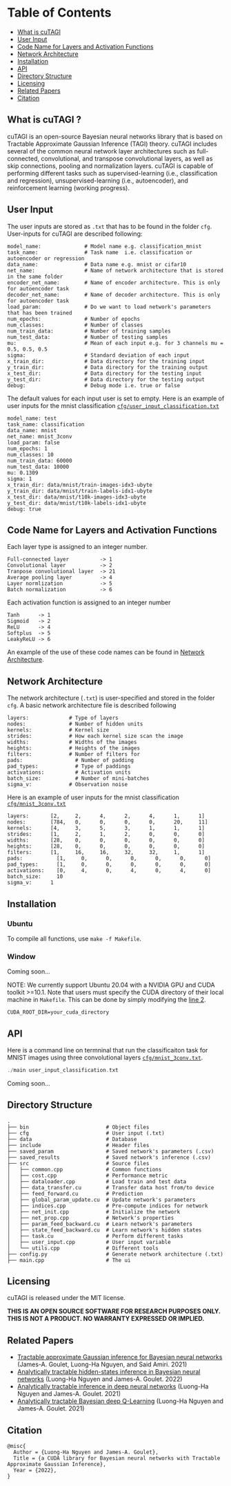 # Table of Contents
* [What is cuTAGI](#What-is-cuTAGI)
* [User Input](#user-input)
* [Code Name for Layers and Activation Functions](#code-name-for-layers-and-activation-functions)
* [Network Architecture](#network-architecture)
* [Installation](#Installation)
* [API](#API)
* [Directory Structure](#directory-structure)
* [Licensing](#licensing)
* [Related Papers](#related-papers)
* [Citation](#citation)

## What is cuTAGI ?
cuTAGI is an open-source Bayesian neural networks library that is based on Tractable Approximate Gaussian Inference (TAGI) theory. cuTAGI includes several of the common neural network layer architectures such as full-connected, convolutional, and transpose convolutional layers, as well as skip connections, pooling and normalization layers. cuTAGI is capable of performing different tasks such as supervised-learning (i.e., classification and regression), unsupervised-learning (i.e., autoencoder), and reinforcement learning (working progress).

## User Input
The user inputs are stored as `.txt` that has to be found in the folder `cfg`. User-inputs for cuTAGI are described following:
```
model_name:              # Model name e.g. classification_mnist
task_name:               # Task name  i.e. classification or autoencoder or regression
data_name:               # Data name e.g. mnist or cifar10
net_name:                # Name of network architecture that is stored in the same folder 
encoder_net_name:        # Name of encoder architecture. This is only for autoencoder task
decoder_net_name:        # Name of decoder architecture. This is only for autoencoder task
load_param:              # Do we want to load network's parameters that has been trained
num_epochs:              # Number of epochs
num_classes:             # Number of classes
num_train_data:          # Number of training samples
num_test_data:           # Number of testing samples
mu:                      # Mean of each input e.g. for 3 channels mu = 0.5, 0.5, 0.5 
sigma:                   # Standard deviation of each input
x_train_dir:             # Data directory for the training input
y_train_dir:             # Data directory for the training output
x_test_dir:              # Data directory for the testing input
y_test_dir:              # Data directory for the testing output
debug:                   # Debug mode i.e. true or false
```
The default values for each input user is set to empty. Here is an example of user inputs for the mnist classification [`cfg/user_input_classification.txt`]()
```
model_name: test
task_name: classification
data_name: mnist
net_name: mnist_3conv
load_param: false
num_epochs: 1
num_classes: 10
num_train_data: 60000
num_test_data: 10000
mu: 0.1309
sigma: 1
x_train_dir: data/mnist/train-images-idx3-ubyte
y_train_dir: data/mnist/train-labels-idx1-ubyte
x_test_dir: data/mnist/t10k-images-idx3-ubyte
y_test_dir: data/mnist/t10k-labels-idx1-ubyte
debug: true
```
## Code Name for Layers and Activation Functions
Each layer type is assigned to an integer number.
```
Full-connected layer          -> 1
Convolutional layer           -> 2
Tranpose convolutional layer  -> 21
Average pooling layer         -> 4
Layer normlization            -> 5
Batch normalization           -> 6
```

Each activation function is assigned to an integer number
```
Tanh      -> 1
Sigmoid   -> 2
ReLU      -> 4
Softplus  -> 5
LeakyReLU -> 6
```
An example of the use of these code names can be found in [Network Architecture](#network-architecture).
## Network Architecture
The network architecture (`.txt`) is user-specified and stored in the folder `cfg`. A basic network architecture file is described following
```
layers: 	        # Type of layers
nodes:		        # Number of hidden units
kernels:	        # Kernel size 
strides:	        # How each kernel size scan the image
widths: 	        # Widths of the images
heights:	        # Heights of the images 
filters:	        # Number of filters for 
pads:                 # Number of padding
pad_types:            # Type of paddings
activations:          # Activation units
batch_size:           # Number of mini-batches
sigma_v: 	        # Observation noise
```
Here is an example of user inputs for the mnist classification [`cfg/mnist_3conv.txt`]()
```
layers: 	  [2,     2,      4,      2,      4,      1,      1]
nodes:		  [784,   0,      0,	  0,      0,      20,     11]
kernels:	  [4,     3,      5,      3,      1,      1,      1]
strides:	  [1,     2,      1,      2,      0,      0,      0]
widths: 	  [28,    0,      0,      0,      0,      0,      0]
heights:	  [28,    0,      0,      0,      0,      0,      0]
filters:	  [1,     16,     16,     32,     32,     1,      1]
pads:           [1,     0,      0,      0,      0,      0,      0]
pad_types:      [1,     0,      0,      0,      0,      0,      0]
activations:    [0,     4,      0,      4,      0,      4,      0]
batch_size:     10
sigma_v: 	  1
```

## Installation
### Ubuntu
To compile all functions, use `make -f Makefile`.

### Window

Coming soon...

NOTE: We currently support Ubuntu 20.04 with a NVIDIA GPU and CUDA toolkit >=10.1. Note that users must specify the CUDA directory of their local machine in `Makefile`. This can be done by simply modifying the [line 2](https://github.com/lhnguyen102/cuTAGI/blob/main/Makefile).

```CUDA_ROOT_DIR=your_cuda_directory```

## API
Here is a command line on termninal that run the classificaiton task for MNIST images using three convolutional  layers [`cfg/mnist_3conv.txt`]().
```cpp
./main user_input_classification.txt
```

Coming soon...

## Directory Structure
```
.
├── bin                         # Object files
├── cfg                         # User input (.txt)
├── data                        # Database
├── include                     # Header files
├── saved_param                 # Saved network's parameters (.csv)
├── saved_results               # Saved network's inference (.csv)
├── src                         # Source files
│   ├── common.cpp              # Common functions 
│   ├── cost.cpp                # Performance metric
│   ├── dataloader.cpp          # Load train and test data
│   ├── data_transfer.cu        # Transfer data host from/to device
│   ├── feed_forward.cu         # Prediction 
│   ├── global_param_update.cu  # Update network's parameters
│   ├── indices.cpp             # Pre-compute indices for network
│   ├── net_init.cpp            # Initialize the network
│   ├── net_prop.cpp            # Network's properties
│   ├── param_feed_backward.cu  # Learn network's parameters
│   ├── state_feed_backward.cu  # Learn network's hidden states
│   ├── task.cu                 # Perform different tasks 
│   ├── user_input.cpp          # User input variable
│   └── utils.cpp               # Different tools
├── config.py                   # Generate network architecture (.txt)
├── main.cpp                    # The ui

```

## Licensing 

cuTAGI is released under the MIT license. 

**THIS IS AN OPEN SOURCE SOFTWARE FOR RESEARCH PURPOSES ONLY. THIS IS NOT A PRODUCT. NO WARRANTY EXPRESSED OR IMPLIED.**
## Related Papers 

* [Tractable approximate Gaussian inference for Bayesian neural networks](https://www.jmlr.org/papers/volume22/20-1009/20-1009.pdf) (James-A. Goulet, Luong-Ha Nguyen, and Said Amiri. 2021) 
* [Analytically tractable hidden-states inference in Bayesian neural networks](https://www.jmlr.org/papers/volume22/20-1009/20-1009.pdf) (Luong-Ha Nguyen and James-A. Goulet. 2022)
* [Analytically tractable inference in deep neural networks](https://arxiv.org/pdf/2103.05461.pdf) (Luong-Ha Nguyen and James-A. Goulet. 2021)
* [Analytically tractable Bayesian deep Q-Learning](https://arxiv.org/pdf/2106.11086.pdf) (Luong-Ha Nguyen and James-A. Goulet. 2021)

## Citation

```
@misc{
  Author = {Luong-Ha Nguyen and James-A. Goulet},
  Title = {a CUDA library for Bayesian neural networks with Tractable Approximate Gaussian Inference},
  Year = {2022},
}
```
